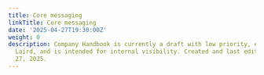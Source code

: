 ```yaml
---
title: Core messaging
linkTitle: Core messaging
date: '2025-04-27T19:30:00Z'
weight: 0
description: Company Handbook is currently a draft with low priority, edited by Ryan
  Laird, and is intended for internal visibility. Created and last edited on April
  27, 2025.
---
```



<!-- Unsupported block type: child_database -->